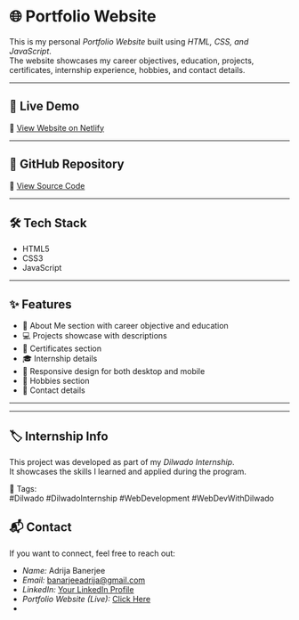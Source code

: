 # 🌐 Portfolio Website  

This is my personal *Portfolio Website* built using *HTML, CSS, and JavaScript*.  
The website showcases my career objectives, education, projects, certificates, internship experience, hobbies, and contact details.  

---

## 🚀 Live Demo  
🔗 [View Website on Netlify](https://fabulous-cactus-1f8bc7.netlify.app/ )  

---

## 📂 GitHub Repository  
🔗 [View Source Code](https://github.com/Adrija2004/portfolio)  

---

## 🛠 Tech Stack  
- HTML5  
- CSS3  
- JavaScript  

---

## ✨ Features  
- 📝 About Me section with career objective and education  
- 💻 Projects showcase with descriptions  
- 📜 Certificates section  
- 🎓 Internship details  
- 🎨 Responsive design for both desktop and mobile  
- 🎯 Hobbies section  
- 📩 Contact details  

---


---

## 🏷 Internship Info  
This project was developed as part of my *Dilwado Internship*.  
It showcases the skills I learned and applied during the program.  

🔖 Tags:  
#Dilwado #DilwadoInternship #WebDevelopment #WebDevWithDilwado  


## 📬 Contact  

If you want to connect, feel free to reach out:  

- *Name:* Adrija Banerjee  
- *Email:* banarjeeadrija@gmail.com  
- *LinkedIn:* [Your LinkedIn Profile](https://www.linkedin.com/in/adrija-banerjee-73b6a2333?utm_source=share&utm_campaign=share_via&utm_content=profile&utm_medium=android_app)  
- *Portfolio Website (Live):* [Click Here](https://fabulous-cactus-1f8bc7.netlify.app/)  
- 
